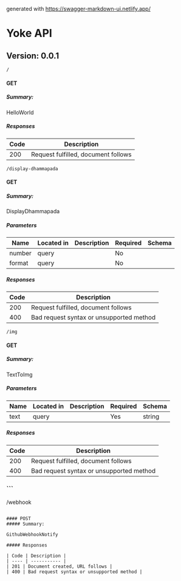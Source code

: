 generated with https://swagger-markdown-ui.netlify.app/

# Yoke API
## Version: 0.0.1

```
/
```

#### GET
##### Summary:

HelloWorld

##### Responses

| Code | Description |
| ---- | ----------- |
| 200 | Request fulfilled, document follows |

```
/display-dhammapada
```

#### GET
##### Summary:

DisplayDhammapada

##### Parameters

| Name | Located in | Description | Required | Schema |
| ---- | ---------- | ----------- | -------- | ---- |
| number | query |  | No |  |
| format | query |  | No |  |

##### Responses

| Code | Description |
| ---- | ----------- |
| 200 | Request fulfilled, document follows |
| 400 | Bad request syntax or unsupported method |

```
/img
```

#### GET
##### Summary:

TextToImg

##### Parameters

| Name | Located in | Description | Required | Schema |
| ---- | ---------- | ----------- | -------- | ---- |
| text | query |  | Yes | string |

##### Responses

| Code | Description                              |
| ---- | ---------------------------------------- |
| 200  | Request fulfilled, document follows      |
| 400  | Bad request syntax or unsupported method |

### ```
/webhook
```

#### POST
##### Summary:

GithubWebhookNotify

##### Responses

| Code | Description |
| ---- | ----------- |
| 201 | Document created, URL follows |
| 400 | Bad request syntax or unsupported method |

